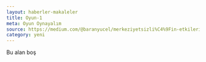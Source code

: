 ```yaml
---
layout: haberler-makaleler
title: Oyun-1
meta: Oyun Oynayalım
source: https://medium.com/@baranyucel/merkeziyetsizli%C4%9Fin-etkileri-arac%C4%B1lar%C4%B1n-ortadan-kalkmas%C4%B1-28885be5b127
category: yeni
---
```

Bu alan boş
